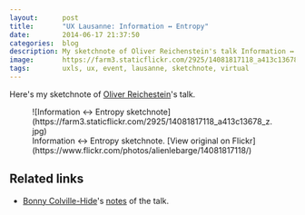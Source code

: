 ```yaml
---
layout:      post
title:       "UX Lausanne: Information ↔ Entropy"
date:        2014-06-17 21:37:50
categories:  blog
description: My sketchnote of Oliver Reichenstein's talk Information ↔ Entropy
image:       https://farm3.staticflickr.com/2925/14081817118_a413c13678_z.jpg
tags:        uxls, ux, event, lausanne, sketchnote, virtual
---
```


Here's my sketchnote of [Oliver Reichestein](https://twitter.com/reichenstein)'s talk.

<figure>
![Information ↔ Entropy sketchnote](https://farm3.staticflickr.com/2925/14081817118_a413c13678_z.jpg)
  <figcaption>Information ↔ Entropy sketchnote. [View original on Flickr](https://www.flickr.com/photos/alienlebarge/14081817118/)</figcaption>
</figure>

## Related links

- [Bonny Colville-Hide](https://twitter.com/almostexact)'s [notes](http://rockpooldigitalux.tumblr.com/post/86939436506/information-entropy-oliver-reichenstein-ux) of the talk.
